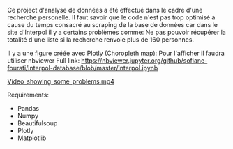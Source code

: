 Ce project d'analyse de données a été effectué dans le cadre d'une recherche personelle.
Il faut savoir que le code n'est pas trop optimisé à cause du temps consacré au scraping de la base de données car dans le site d'Interpol il y a certains problèmes comme: Ne pas pouvoir récupérer la totalité d'une liste si la recherche renvoie plus de 160 personnes.

Il y a une figure créée avec Plotly (Choropleth map): Pour l'afficher il faudra utiliser nbviewer
Full link: https://nbviewer.jupyter.org/github/sofiane-fourati/Interpol-database/blob/master/interpol.ipynb

[Video_showing_some_problems.mp4](https://github.com/sofiane-fourati/Interpol-database/blob/master/2020-01-02%20at%2018-27-50.mp4?raw=true)

Requirements: 
- Pandas
- Numpy
- Beautifulsoup
- Plotly
- Matplotlib
